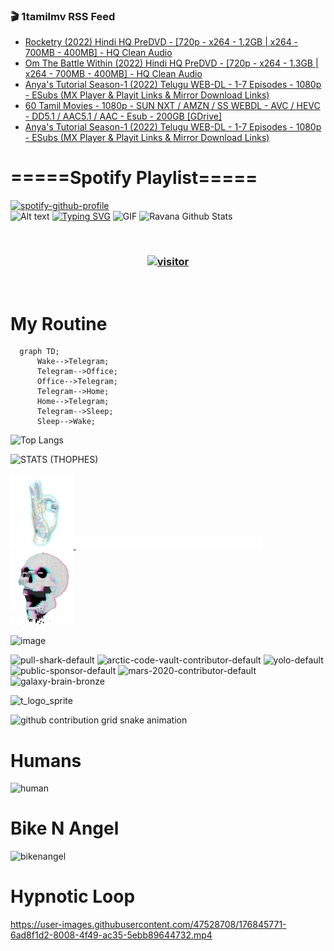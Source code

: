 ### 🎬 1tamilmv RSS Feed

<!-- BLOG-POST-LIST:START -->
- [Rocketry &lpar;2022&rpar; Hindi HQ PreDVD - [720p - x264 - 1.2GB | x264 - 700MB - 400MB] - HQ Clean Audio](https://www.1tamilmv.space/index.php?/forums/topic/164848-rocketry-2022-hindi-hq-predvd-720p-x264-12gb-x264-700mb-400mb-hq-clean-audio/&do=findComment&comment=329542)
- [Om The Battle Within &lpar;2022&rpar; Hindi HQ PreDVD - [720p - x264 - 1.3GB | x264 - 700MB - 400MB] - HQ Clean Audio](https://www.1tamilmv.space/index.php?/forums/topic/164847-om-the-battle-within-2022-hindi-hq-predvd-720p-x264-13gb-x264-700mb-400mb-hq-clean-audio/&do=findComment&comment=329541)
- [Anya&#39;s Tutorial Season-1 &lpar;2022&rpar; Telugu WEB-DL - 1-7 Episodes - 1080p - ESubs &lpar;MX Player &amp; Playit Links &amp; Mirror Download Links&rpar;](https://www.1tamilmv.space/index.php?/forums/topic/164845-anyas-tutorial-season-1-2022-telugu-web-dl-1-7-episodes-1080p-esubs-mx-player-playit-links-mirror-download-links/&do=findComment&comment=329540)
- [60 Tamil Movies - 1080p - SUN NXT / AMZN / SS WEBDL - AVC / HEVC - DD5.1 / AAC5.1 / AAC - Esub - 200GB [GDrive]](https://www.1tamilmv.space/index.php?/forums/topic/164846-60-tamil-movies-1080p-sun-nxt-amzn-ss-webdl-avc-hevc-dd51-aac51-aac-esub-200gb-gdrive/&do=findComment&comment=329539)
- [Anya&#39;s Tutorial Season-1 &lpar;2022&rpar; Telugu WEB-DL - 1-7 Episodes - 1080p - ESubs &lpar;MX Player &amp; Playit Links &amp; Mirror Download Links&rpar;](https://www.1tamilmv.space/index.php?/forums/topic/164845-anyas-tutorial-season-1-2022-telugu-web-dl-1-7-episodes-1080p-esubs-mx-player-playit-links-mirror-download-links/&do=findComment&comment=329538)
<!-- BLOG-POST-LIST:END -->

# =====Spotify Playlist=====
[![spotify-github-profile](https://spotify-github-profile.vercel.app/api/view?uid=31rfzgmuvvewegdlxvlev4ynz4vu&cover_image=true&theme=default&bar_color=53b14f&bar_color_cover=true)](https://ravana69.github.io/rss)
</br>
![Alt text](https://spotify-recently-played-readme.vercel.app/api?user=31rfzgmuvvewegdlxvlev4ynz4vu)
[![Typing SVG](https://readme-typing-svg.herokuapp.com?color=%2336BCF7&center=true&vCenter=true&multiline=true&height=81&lines=I+AM+RAVANA;CONTACT+ME+ON+TELEGRAM%3A+%40R4V4N4)](https://git.io/typing-svg)
<img align="centre" height="400px" width="490px" alt="GIF" src="https://github.com/ravana69/ravana69/blob/master/rvm.gif" />
![Ravana Github Stats](https://github-readme-stats.vercel.app/api?username=ravana69&&show_icons=true&theme=radical)

<br />
<h3 align="center"> <a href="https://t.me/r4v4n4"><img src="https://profile-counter.glitch.me/ravana69/count.svg" alt="visitor" width="600"></a> </h3>
</br>

<H1>My Routine</H1>

```mermaid
  graph TD;
      Wake-->Telegram;
      Telegram-->Office;
      Office-->Telegram;
      Telegram-->Home;
      Home-->Telegram;
      Telegram-->Sleep;
      Sleep-->Wake;
```
![Top Langs](https://github-readme-stats.vercel.app/api/top-langs/?username=ravana69&&show_icons=true&theme=radical)

![STATS (THOPHES)](https://github-profile-trophy.vercel.app/?username=ravana69&theme=gruvbox&margin-w=10&margin-h=15&column=8)
<br />
<p align="left">
    <a href="#">
        <img width="20%" src="./assets/images/hand.gif" alt="" />
    </a>
    <a href="#">
        <img width="59%" src="./assets/images/spacer.png" alt="" >
    </a>
    <a href="#">
        <img width="20%" src="./assets/images/skull.gif" alt="" />
    </a>
</p>


![image](https://user-images.githubusercontent.com/47528708/175298537-0623dc00-7b1a-4ec1-b5b1-71768763a234.png)

<img width="148" alt="pull-shark-default" src="https://user-images.githubusercontent.com/47528708/176419715-70981865-4dc6-489a-8a1a-06842db67b15.gif"> <img width="148" alt="arctic-code-vault-contributor-default" src="https://user-images.githubusercontent.com/47528708/175267501-e1fbbb8f-c2b2-4882-b865-2ac4debef26c.png"> <img width="148" alt="yolo-default" src="https://user-images.githubusercontent.com/47528708/175267654-281a1880-1129-4b7b-bf2f-de5dd2bc5afa.png"> <img width="148" alt="public-sponsor-default" src="https://user-images.githubusercontent.com/47528708/175268448-2e78cc75-fb25-4d76-bd22-7df520446b45.png"> <img width="148" alt="mars-2020-contributor-default" src="https://user-images.githubusercontent.com/47528708/175268475-de6d987a-3be9-4353-86a5-23b422559355.png"> <img width="148" alt="galaxy-brain-bronze" src="https://user-images.githubusercontent.com/47528708/176419717-e2fdca8b-0fdc-47dd-9511-a7ff52178a33.gif">

![t_logo_sprite](https://user-images.githubusercontent.com/47528708/175293007-21ff1792-1fca-4be3-bcae-12fdc3aa414f.svg)

![github contribution grid snake animation](https://raw.githubusercontent.com/ravana69/ravana69/output/github-contribution-grid-snake-dark.svg#gh-dark-mode-only)

# Humans
<img width="170" alt="human" src="https://user-images.githubusercontent.com/47528708/176413829-c142d478-1c96-4c3c-a2a4-2dd35374c335.gif">

# Bike N Angel
<img width="170" alt="bikenangel" src="https://user-images.githubusercontent.com/47528708/176616968-3a44f91e-8016-477c-9bb5-c4689a1adbee.gif">

# Hypnotic Loop

https://user-images.githubusercontent.com/47528708/176845771-6ad8f1d2-8008-4f49-ac35-5ebb89644732.mp4


